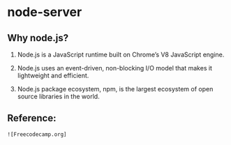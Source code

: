 # node-server
## Why node.js?
 1. Node.js is a JavaScript runtime built on Chrome’s V8 JavaScript        engine.

 1. Node.js uses an event-driven, non-blocking I/O model that makes it     lightweight and efficient.

 1. Node.js package ecosystem, npm, is the largest ecosystem of open      source libraries in the world.
 ## Reference:
    ![Freecodecamp.org]
